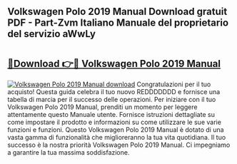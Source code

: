 ## Volkswagen Polo 2019 Manual Download gratuit PDF - Part-Zvm Italiano Manuale del proprietario del servizio aWwLy

# <h2><a href="http://dfdky73.blite.top/?on=Volkswagen+Polo+2019+Manual">🔗Download 👉🔴 Volkswagen Polo 2019 Manual</a></h2>

[![Volkswagen Polo 2019 Manual download](https://i.imgur.com/lujVjoI.png)](http://dfdky73.blite.top/?on=Volkswagen+Polo+2019+Manual)
Congratulazioni per il tuo acquisto! Questa guida celebra il tuo nuovo REDDDDDDD e fornisce una tabella di marcia per il successo delle operazioni. Per iniziare con il tuo Volkswagen Polo 2019 Manual, prenditi un momento per leggere attentamente questo Manuale utente. Fornisce istruzioni dettagliate su come impostare il prodotto e informazioni su come utilizzare le sue varie funzioni e funzioni. Questo Volkswagen Polo 2019 Manual è dotato di una vasta gamma di funzionalità che miglioreranno la tua vita quotidiana. Il tuo successo è la nostra priorità Volkswagen Polo 2019 Manual. Ci impegniamo a garantire la tua massima soddisfazione.
